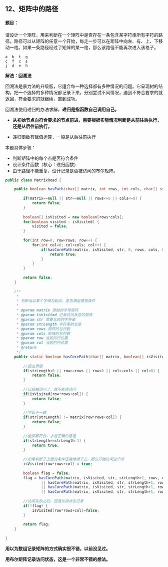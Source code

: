 ## 12、矩阵中的路径

#### 题目：

请设计一个矩阵，用来判断在一个矩阵中是否存在一条包含某字符串所有字符的路径。路径可以从矩阵的任意一个开始，每走一步可以在距阵中向左、有、上、下移动一格。如果一条路径经过了矩阵的某一格，那么该路径不能再次进入该格子。

```
a  b  t  g
c  f  c  s
j  d  e  h
```



**解法：回溯法**

回溯法是暴力法的升级版，它适合每一种选择都有多种情况的问题。它呈现树的结构，把一个选择的多种情况都记录下来，分别尝试不同情况，遇到不符合要求的就返回，符合要求的就继续，直到成功。

回溯法使用递归的办法求解，**递归是指函数自己调用自己。**



- **从初始节点向符合要求的节点前进，需要根据实际情况判断是从前往后执行，还是从后往前执行。**

- 递归函数有赋值运算，一般是从后往前执行



本题具体步骤：

- 判断矩阵中的每个点是否符合条件
- 设计条件函数（核心：递归函数）
- 由于路径不能重复，设计记录是否被访问的布尔矩阵。



```java
public class MatrixRoad {

	public boolean hasPath(char[] matrix, int rows, int cols, char[] str) {
		
		if(matrix==null || str==null || rows<=0 || cols<=0) {
			return false;
		}
		
		boolean[] isVisited = new boolean[rows*cols];
		for(boolean visited : isVisited) {
			visited = false;
		}
		
		for(int row=0; row<rows; row++) {
			for(int col=0; col<cols; col++) {
				if(hasCorePath(matrix, isVisited, str, 0, rows, cols, 0, 0)) {
					return true;
				}
			}
		}
		
		return false;
	}
	
	/**
	 * 
	 * 判断当以某个字母为起点，是否满足路径条件
	 * 
	 * @param matrix 原始的字母矩阵
	 * @param isVisited 记录访问状态的矩阵
	 * @param str 需要比较的字符串
	 * @param strLength 字符串的长度
	 * @param rows 矩阵的总行数
	 * @param cols 矩阵的总列数
	 * @param row 当前的行位置
	 * @param col 当前的列位置
	 * @return
	 */
	public static boolean hasCorePath(char[] matrix, boolean[] isVisited, char[] str, int strLength, int rows, int cols, int row, int col) {
		
		//超出界限
		if(strLength<0 || row>=rows || row<0 || col>=cols || col<0) {
			return false;
		}
		
		//已经被访问了，就不能再访问
		if(isVisited[row*rows+col]) {
			return false;
		}
		
		//字母不一致
		if(str[strLength] != matrix[row*rows+col]) {
			return false;
		}
		
		//全部都符合，才是正确的路径
		if(strLength==strLength-1) {
			return true;
		}
		
		//如果判断了上面的条件还能继续下去，那么开始访问这个点
		isVisited[row*rows+col] = true;
		
		boolean flag = false;
		flag = hasCorePath(matrix, isVisited, str, strLength+1, rows, cols, row-1, col) 
				|| hasCorePath(matrix, isVisited, str, strLength+1, rows, cols, row+1, col)
				|| hasCorePath(matrix, isVisited, str, strLength+1, rows, cols, row, col-1) 
				|| hasCorePath(matrix, isVisited, str, strLength+1, rows, cols, row, col+1);
		
		//访问失败之后，回退访问状态记录
		if(!flag) {
			isVisited[row*rows+col]=false; 
		}
		
		return flag;
	}
	
}
```



**用以为数组记录矩阵的方式确实很不错，以前没见过。**

**用布尔矩阵记录访问状态，这是一个非常不错的想法。**

